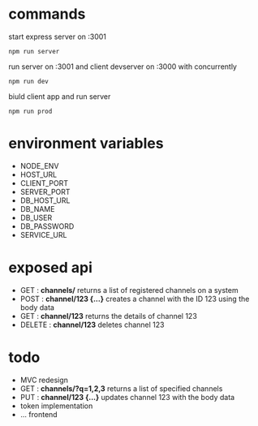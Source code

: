 # commands
start express server on :3001

```
npm run server
```
run server on :3001 and client devserver on :3000 with concurrently
```
npm run dev
```
biuld client app and run server
```
npm run prod
```

# environment variables
- NODE_ENV
- HOST_URL
- CLIENT_PORT
- SERVER_PORT
- DB_HOST_URL
- DB_NAME
- DB_USER
- DB_PASSWORD
- SERVICE_URL

# exposed api
- GET : **channels/** returns a list of registered channels on a system
- POST : **channel/123 {...}** creates a channel with the ID 123 using the body data
- GET : **channel/123** returns the details of channel 123
- DELETE : **channel/123** deletes channel 123

# todo
- MVC redesign
- GET : **channels/?q=1,2,3** returns a list of specified channels
- PUT : **channel/123 {...}** updates channel 123 with the body data
- token implementation
- ... frontend